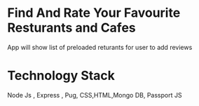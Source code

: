 # Find And Rate Your Favourite Resturants and Cafes
App will show list of preloaded returants for user to add reviews 

# Technology Stack 
 Node Js , Express , Pug, CSS,HTML,Mongo DB, Passport JS
